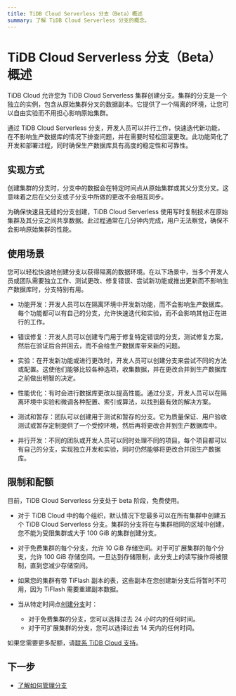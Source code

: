 ```yaml
---
title: TiDB Cloud Serverless 分支（Beta）概述
summary: 了解 TiDB Cloud Serverless 分支的概念。
---
```


# TiDB Cloud Serverless 分支（Beta）概述

TiDB Cloud 允许您为 TiDB Cloud Serverless 集群创建分支。集群的分支是一个独立的实例，包含从原始集群分叉的数据副本。它提供了一个隔离的环境，让您可以自由实验而不用担心影响原始集群。

通过 TiDB Cloud Serverless 分支，开发人员可以并行工作，快速迭代新功能，在不影响生产数据库的情况下排查问题，并在需要时轻松回滚更改。此功能简化了开发和部署过程，同时确保生产数据库具有高度的稳定性和可靠性。

## 实现方式

创建集群的分支时，分支中的数据会在特定时间点从原始集群或其父分支分叉。这意味着之后在父分支或子分支中所做的更改不会相互同步。

为确保快速且无缝的分支创建，TiDB Cloud Serverless 使用写时复制技术在原始集群及其分支之间共享数据。此过程通常在几分钟内完成，用户无法察觉，确保不会影响原始集群的性能。

## 使用场景

您可以轻松快速地创建分支以获得隔离的数据环境。在以下场景中，当多个开发人员或团队需要独立工作、测试更改、修复错误、尝试新功能或推出更新而不影响生产数据库时，分支特别有用。

- 功能开发：开发人员可以在隔离环境中开发新功能，而不会影响生产数据库。每个功能都可以有自己的分支，允许快速迭代和实验，而不会影响其他正在进行的工作。

- 错误修复：开发人员可以创建专门用于修复特定错误的分支，测试修复方案，然后在验证后合并回去，而不会给生产数据库带来新的问题。

- 实验：在开发新功能或进行更改时，开发人员可以创建分支来尝试不同的方法或配置。这使他们能够比较各种选项，收集数据，并在更改合并到生产数据库之前做出明智的决定。

- 性能优化：有时会进行数据库更改以提高性能。通过分支，开发人员可以在隔离环境中实验和微调各种配置、索引或算法，以找到最有效的解决方案。

- 测试和暂存：团队可以创建用于测试和暂存的分支。它为质量保证、用户验收测试或暂存定制提供了一个受控环境，然后再将更改合并到生产数据库中。

- 并行开发：不同的团队或开发人员可以同时处理不同的项目。每个项目都可以有自己的分支，实现独立开发和实验，同时仍然能够将更改合并回生产数据库。

## 限制和配额

目前，TiDB Cloud Serverless 分支处于 beta 阶段，免费使用。

- 对于 TiDB Cloud 中的每个组织，默认情况下您最多可以在所有集群中创建五个 TiDB Cloud Serverless 分支。集群的分支将在与集群相同的区域中创建，您不能为受限集群或大于 100 GiB 的集群创建分支。

- 对于免费集群的每个分支，允许 10 GiB 存储空间。对于可扩展集群的每个分支，允许 100 GiB 存储空间。一旦达到存储限制，此分支上的读写操作将被限制，直到您减少存储空间。

- 如果您的集群有带 TiFlash 副本的表，这些副本在您创建新分支后将暂时不可用，因为 TiFlash 需要重建副本数据。

- 当从特定时间点[创建分支](/tidb-cloud/branch-manage.md#create-a-branch)时：

    - 对于免费集群的分支，您可以选择过去 24 小时内的任何时间。
    - 对于可扩展集群的分支，您可以选择过去 14 天内的任何时间。

如果您需要更多配额，请[联系 TiDB Cloud 支持](/tidb-cloud/tidb-cloud-support.md)。

## 下一步

- [了解如何管理分支](/tidb-cloud/branch-manage.md)
